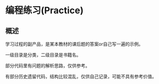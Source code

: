 # 编程练习(Practice)

## 概述

学习过程的副产品，是某本教材的课后题的答案or自己写一遍的示例。

一级目录是分类，二级目录是书籍名。

部分代码里有问题的解析思路，仅供参考。

有部分历史遗留代码，结构比较混乱，仅供自己记录，可能不具有参考价值。